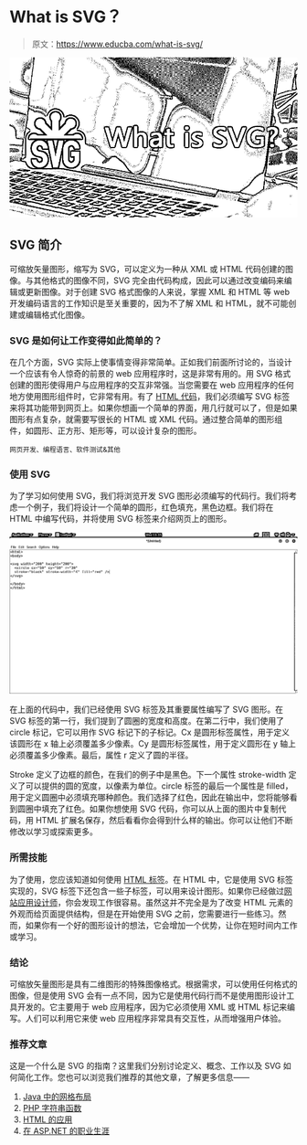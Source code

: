 # What is SVG？

> 原文：<https://www.educba.com/what-is-svg/>

![What is SVG?](img/8d7fb127dc0f155cc85016c9a14c5342.png)



## SVG 简介

可缩放矢量图形，缩写为 SVG，可以定义为一种从 XML 或 HTML 代码创建的图像。与其他格式的图像不同，SVG 完全由代码构成，因此可以通过改变编码来编辑或更新图像。对于创建 SVG 格式图像的人来说，掌握 XML 和 HTML 等 web 开发编码语言的工作知识是至关重要的，因为不了解 XML 和 HTML，就不可能创建或编辑格式化图像。

### SVG 是如何让工作变得如此简单的？

在几个方面，SVG 实际上使事情变得非常简单。正如我们前面所讨论的，当设计一个应该有令人惊奇的前景的 web 应用程序时，这是非常有用的。用 SVG 格式创建的图形使得用户与应用程序的交互非常强。当您需要在 web 应用程序的任何地方使用图形组件时，它非常有用。有了 [HTML 代码](https://www.educba.com/html-attributes/)，我们必须编写 SVG 标签来将其功能带到网页上。如果你想画一个简单的界面，用几行就可以了，但是如果图形有点复杂，就需要写很长的 HTML 或 XML 代码。通过整合简单的图形组件，如圆形、正方形、矩形等，可以设计复杂的图形。

<small>网页开发、编程语言、软件测试&其他</small>

### 使用 SVG

为了学习如何使用 SVG，我们将浏览开发 SVG 图形必须编写的代码行。我们将考虑一个例子，我们将设计一个简单的圆形，红色填充，黑色边框。我们将在 HTML 中编写代码，并将使用 SVG 标签来介绍网页上的图形。

![codes in HTML](img/fad94bef1ca8ae94d106f0799e205d47.png)



在上面的代码中，我们已经使用 SVG 标签及其重要属性编写了 SVG 图形。在 SVG 标签的第一行，我们提到了圆圈的宽度和高度。在第二行中，我们使用了 circle 标记，它可以用作 SVG 标记下的子标记。Cx 是圆形标签属性，用于定义该圆形在 x 轴上必须覆盖多少像素。Cy 是圆形标签属性，用于定义圆形在 y 轴上必须覆盖多少像素。最后，属性 r 定义了圆的半径。

Stroke 定义了边框的颜色，在我们的例子中是黑色。下一个属性 stroke-width 定义了可以提供的圆的宽度，以像素为单位。circle 标签的最后一个属性是 filled，用于定义圆圈中必须填充哪种颜色。我们选择了红色，因此在输出中，您将能够看到圆圈中填充了红色。如果你想使用 SVG 代码，你可以从上面的图片中复制代码，用 HTML 扩展名保存，然后看看你会得到什么样的输出。你可以让他们不断修改以学习或探索更多。

### 所需技能

为了使用，您应该知道如何使用 [HTML 标签](https://www.educba.com/basic-html-tags/)。在 HTML 中，它是使用 SVG 标签实现的，SVG 标签下还包含一些子标签，可以用来设计图形。如果你已经做过[网站应用设计师](https://www.educba.com/what-is-web-application/)，你会发现工作很容易。虽然这并不完全是为了改变 HTML 元素的外观而给页面提供结构，但是在开始使用 SVG 之前，您需要进行一些练习。然而，如果你有一个好的图形设计的想法，它会增加一个优势，让你在短时间内工作或学习。

### 结论

可缩放矢量图形是具有二维图形的特殊图像格式。根据需求，可以使用任何格式的图像，但是使用 SVG 会有一点不同，因为它是使用代码行而不是使用图形设计工具开发的。它主要用于 web 应用程序，因为它必须使用 XML 或 HTML 标记来编写。人们可以利用它来使 web 应用程序非常具有交互性，从而增强用户体验。

### 推荐文章

这是一个什么是 SVG 的指南？这里我们分别讨论定义、概念、工作以及 SVG 如何简化工作。您也可以浏览我们推荐的其他文章，了解更多信息——

1.  [Java 中的网格布局](https://www.educba.com/grid-layouts-in-java/)
2.  [PHP 字符串函数](https://www.educba.com/php-string-functions/)
3.  [HTML 的应用](https://www.educba.com/uses-of-html/)
4.  [在 ASP.NET 的职业生涯](https://www.educba.com/career-in-asp-dot-net/)





